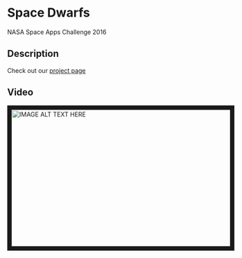 # Space Dwarfs
NASA Space Apps Challenge 2016

## Description

Check out our [project page ](https://2016.spaceappschallenge.org/challenges/solar-system/asteroid-mining/projects/space-dwarfs)

## Video

<a href="http://www.youtube.com/watch?feature=player_embedded&v=pADuRZqQ9YY
" target="_blank"><img src="http://img.youtube.com/vi/pADuRZqQ9YY/0.jpg" 
alt="IMAGE ALT TEXT HERE" width="560" height="315" border="10" /></a>

